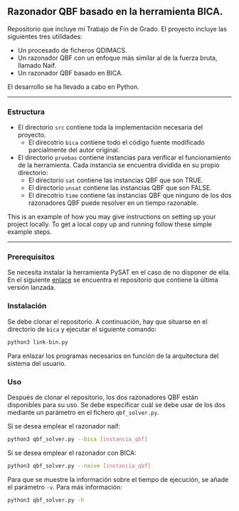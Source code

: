 ## Razonador QBF basado en la herramienta BICA.

Repositorio que incluye mi Trabajo de Fin de Grado. El proyecto incluye las siguientes tres utilidades:

* Un procesado de ficheros QDIMACS.
* Un razonador QBF con un enfoque más similar al de la fuerza bruta, llamado Naíf.
* Un razonador QBF basado en BICA.

El desarrollo se ha llevado a cabo en Python. 
***
### Estructura 

* El directorio `src` contiene toda la implementación necesaria del proyecto. 
  * El direcotrio `bica` contiene todo el código fuente modificado parcialmente del autor original.
* El directorio `pruebas` contiene instancias para verificar el funcionamiento de la herramienta. Cada instancia se encuentra dividida en su propio directorio:
  * El directorio `sat` contiene las instancias QBF que son TRUE.
  * El directorio `unsat` contiene las instancias QBF que son FALSE.
  * El direcotrio `time` contiene las instancias QBF que ninguno de los dos razonadores QBF puede resolver en un tiempo razonable.

This is an example of how you may give instructions on setting up your project locally.
To get a local copy up and running follow these simple example steps.
***
### Prerequisitos

Se necesita instalar la herramienta PySAT en el caso de no disponer de ella. En el siguiente [enlace](https://github.com/pysathq/pysat) se encuentra el repositorio que contiene la última versión lanzada.  

### Instalación

Se debe clonar el repositorio. A continuación, hay que situarse en el directorio de `bica` y ejecutar el siguiente comando:

```bash
python3 link-bin.py
```
Para enlazar los programas necesarios en función de la arquitectura del sistema del usuario.

### Uso

Después de clonar el repositorio, los dos razonadores QBF están disponibles para su uso. Se debe especificar cuál se debe usar de los dos mediante un parámetro en el fichero `qbf_solver.py`. 

Si se desea emplear el razonador naíf:

```bash
python3 qbf_solver.py --bica [instancia_qbf]
```

Si se desea emplear el razonador con BICA:

```bash
python3 qbf_solver.py --naive [instancia_qbf]
```

Para que se muestre la información sobre el tiempo de ejecución, se añade el parámetro `-v`. Para más información:

```bash
python3 qbf_solver.py -h
```
